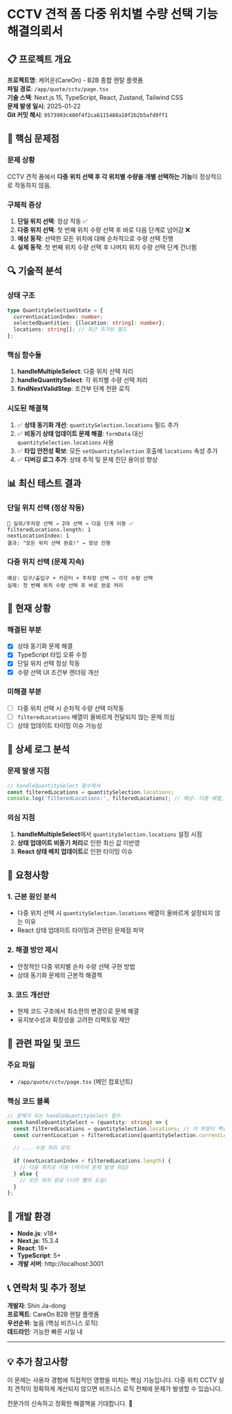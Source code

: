 # CCTV 견적 폼 다중 위치별 수량 선택 기능 해결의뢰서

## 📋 프로젝트 개요

**프로젝트명**: 케어온(CareOn) - B2B 종합 렌탈 플랫폼  
**파일 경로**: `/app/quote/cctv/page.tsx`  
**기술 스택**: Next.js 15, TypeScript, React, Zustand, Tailwind CSS  
**문제 발생 일시**: 2025-01-22  
**Git 커밋 해시**: `0573993c400f4f2ca6115488a10f2b2b5afd9ff1`

## 🎯 핵심 문제점

### 문제 상황
CCTV 견적 폼에서 **다중 위치 선택 후 각 위치별 수량을 개별 선택하는 기능**이 정상적으로 작동하지 않음.

### 구체적 증상
1. **단일 위치 선택**: 정상 작동 ✅
2. **다중 위치 선택**: 첫 번째 위치 수량 선택 후 바로 다음 단계로 넘어감 ❌
3. **예상 동작**: 선택한 모든 위치에 대해 순차적으로 수량 선택 진행
4. **실제 동작**: 첫 번째 위치 수량 선택 후 나머지 위치 수량 선택 단계 건너뜀

## 🔍 기술적 분석

### 상태 구조
```typescript
type QuantitySelectionState = {
  currentLocationIndex: number;
  selectedQuantities: {[location: string]: number};
  locations: string[]; // 최근 추가된 필드
};
```

### 핵심 함수들
1. **handleMultipleSelect**: 다중 위치 선택 처리
2. **handleQuantitySelect**: 각 위치별 수량 선택 처리
3. **findNextValidStep**: 조건부 단계 전환 로직

### 시도된 해결책
1. ✅ **상태 동기화 개선**: `quantitySelection.locations` 필드 추가
2. ✅ **비동기 상태 업데이트 문제 해결**: `formData` 대신 `quantitySelection.locations` 사용
3. ✅ **타입 안전성 확보**: 모든 `setQuantitySelection` 호출에 `locations` 속성 추가
4. ✅ **디버깅 로그 추가**: 상태 추적 및 문제 진단 용이성 향상

## 📊 최신 테스트 결과

### 단일 위치 선택 (정상 작동)
```
🌳 실외/주차장 선택 → 2대 선택 → 다음 단계 이동 ✅
filteredLocations.length: 1
nextLocationIndex: 1
결과: "모든 위치 선택 완료!" → 정상 진행
```

### 다중 위치 선택 (문제 지속)
```
예상: 입구/출입구 + 카운터 + 주차장 선택 → 각각 수량 선택
실제: 첫 번째 위치 수량 선택 후 바로 완료 처리
```

## 🚨 현재 상황

### 해결된 부분
- [x] 상태 동기화 문제 해결
- [x] TypeScript 타입 오류 수정
- [x] 단일 위치 선택 정상 작동
- [x] 수량 선택 UI 조건부 렌더링 개선

### 미해결 부분
- [ ] 다중 위치 선택 시 순차적 수량 선택 미작동
- [ ] `filteredLocations` 배열이 올바르게 전달되지 않는 문제 의심
- [ ] 상태 업데이트 타이밍 이슈 가능성

## 📝 상세 로그 분석

### 문제 발생 지점
```javascript
// handleQuantitySelect 함수에서
const filteredLocations = quantitySelection.locations;
console.log('filteredLocations:', filteredLocations); // 예상: 다중 배열, 실제: 단일 요소?
```

### 의심 지점
1. **handleMultipleSelect**에서 `quantitySelection.locations` 설정 시점
2. **상태 업데이트 비동기 처리**로 인한 최신 값 미반영
3. **React 상태 배치 업데이트**로 인한 타이밍 이슈

## 🎯 요청사항

### 1. 근본 원인 분석
- 다중 위치 선택 시 `quantitySelection.locations` 배열이 올바르게 설정되지 않는 이유
- React 상태 업데이트 타이밍과 관련된 문제점 파악

### 2. 해결 방안 제시
- 안정적인 다중 위치별 순차 수량 선택 구현 방법
- 상태 동기화 문제의 근본적 해결책

### 3. 코드 개선안
- 현재 코드 구조에서 최소한의 변경으로 문제 해결
- 유지보수성과 확장성을 고려한 리팩토링 제안

## 📁 관련 파일 및 코드

### 주요 파일
- `/app/quote/cctv/page.tsx` (메인 컴포넌트)

### 핵심 코드 블록
```typescript
// 문제가 되는 handleQuantitySelect 함수
const handleQuantitySelect = (quantity: string) => {
  const filteredLocations = quantitySelection.locations; // 이 부분이 핵심
  const currentLocation = filteredLocations[quantitySelection.currentLocationIndex];
  
  // ... 수량 처리 로직
  
  if (nextLocationIndex < filteredLocations.length) {
    // 다음 위치로 이동 (여기서 문제 발생 의심)
  } else {
    // 모든 위치 완료 (너무 빨리 도달)
  }
};
```

## 🔧 개발 환경

- **Node.js**: v18+
- **Next.js**: 15.3.4
- **React**: 18+
- **TypeScript**: 5+
- **개발 서버**: http://localhost:3001

## 📞 연락처 및 추가 정보

**개발자**: Shin Ja-dong  
**프로젝트**: CareOn B2B 렌탈 플랫폼  
**우선순위**: 높음 (핵심 비즈니스 로직)  
**데드라인**: 가능한 빠른 시일 내

---

## 💡 추가 참고사항

이 문제는 사용자 경험에 직접적인 영향을 미치는 핵심 기능입니다. 다중 위치 CCTV 설치 견적이 정확하게 계산되지 않으면 비즈니스 로직 전체에 문제가 발생할 수 있습니다.

전문가의 신속하고 정확한 해결책을 기대합니다. 🙏
